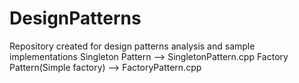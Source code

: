 # DesignPatterns
Repository created for design patterns analysis and sample implementations
Singleton Pattern               --> SingletonPattern.cpp
Factory Pattern(Simple factory) --> FactoryPattern.cpp
